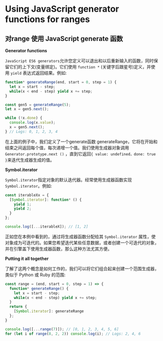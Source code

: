 # Using JavaScript generator functions for ranges

## 对range 使用 JavaScript generate 函数

**Generator functions**

`JavaScript ES6 generators`允许您定义可以退出和以后重新输入的函数，同时保留它们的上下文(变量绑定)。它们使用 `function *` (关键字后跟星号)定义，并使用 `yield` 表达式返回结果。例如:

```js
function* generateRange(end, start = 0, step = 1) {
  let x = start - step;
  while(x < end - step) yield x += step;
}

const gen5 = generateRange(5);
let x = gen5.next();

while (!x.done) {
  console.log(x.value);
  x = gen5.next();
} // Logs: 0, 1, 2, 3, 4
```

在上面的例子中，我们定义了一个generate函数 generateRange，它将在开始和结束之间返回每个值，每次递增一个值。我们使用生成器对象调用 `Generator.prototype.next ()` ，直到它返回`{ value: undefined，done: true }`来迭代生成器生成的值。

**Symbol.iterator**

`Symbol.iterator`指定对象的默认迭代器。经常使用生成器函数实现 `Symbol.iterator`。例如:

```js
const iterableXx = {
  [Symbol.iterator]: function* () {
    yield 1;
    yield 2;
  }
};

console.log([...iterableX]); // [1, 2]
```

正如您在本例中看到的，通过将生成器函数分配给其 `Symbol.iterator` 属性，使对象成为可迭代的。如果您希望迭代某些任意数据，或者创建一个可迭代的对象，并在引擎盖下使用生成器函数，那么这种方法尤其方便。

**Putting it all together**

了解了这两个概念是如何工作的，我们可以将它们组合起来创建一个范围生成器，类似于 Python 或 Ruby 的范围:

```js
const range = (end, start = 0, step = 1) => {
  function* generateRange() {
    let x = start - step;
    while(x < end - step) yield x += step;
  }
  return {
    [Symbol.iterator]: generateRange
  };
}

console.log([...range(7)]); // [0, 1, 2, 3, 4, 5, 6]
for (let i of range(8, 2, 2)) console.log(i); // Logs: 2, 4, 6
```
